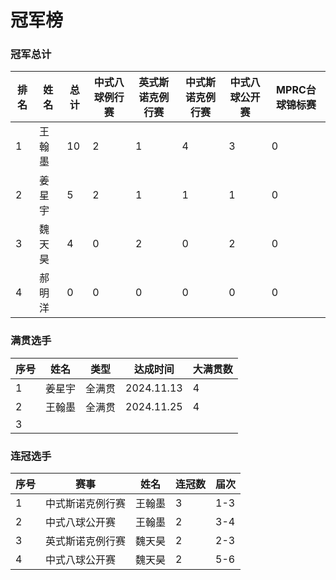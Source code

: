 # 冠军榜

### 冠军总计

| 排名 | 姓名   | 总计 | 中式八球例行赛   | 英式斯诺克例行赛   | 中式斯诺克例行赛  | 中式八球公开赛  | MPRC台球锦标赛 |
| ---- | ------ | ---- | -------------- | ---------------- | ---------------- | -------------- | ------------- |
| 1    | 王翰墨 | 10   | 2              | 1                | 4                | 3              | 0             |
| 2    | 姜星宇 | 5    | 2              | 1                | 1                | 1              | 0             |
| 3    | 魏天昊 | 4    | 0              | 2                | 0                | 2              | 0             |
| 4    | 郝明洋 | 0    | 0              | 0                | 0                | 0              | 0             |

### 满贯选手

| 序号 | 姓名   | 类型   | 达成时间    | 大满贯数 |
| ---- | ----- | ------ | ---------- | ------- |
| 1    | 姜星宇 | 全满贯 | 2024.11.13 | 4       |
| 2    | 王翰墨 | 全满贯 | 2024.11.25 | 4       |
| 3    |       |        |            |         |

### 连冠选手

| 序号 | 赛事              | 姓名   | 连冠数 | 届次 |
| ---- | ---------------- | ------ | ------ | ---- |
| 1    | 中式斯诺克例行赛   | 王翰墨 | 3      | 1-3  |
| 2    | 中式八球公开赛     | 王翰墨 | 2      | 3-4  |
| 3    | 英式斯诺克例行赛   | 魏天昊 | 2      | 2-3  |
| 4    | 中式八球公开赛     | 魏天昊 | 2      | 5-6  |
